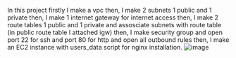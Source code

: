 In this project firstly I make a vpc
then, I make 2 subnets 1 public and 1 private
then, I make 1 internet gateway for internet access
then, I make 2 route tables 1 public and 1 private and assosciate subnets with route table (in public route table I attached igw)
then, I make security group and open port 22 for ssh and port 80 for http and open all outbound rules
then, I make an EC2 instance with users_data script for nginx installation.
![image](https://github.com/Mohitrohilla9679/Terraform-Projects/assets/118180056/3a277648-722a-4ac7-a276-39640e1f16a2)
